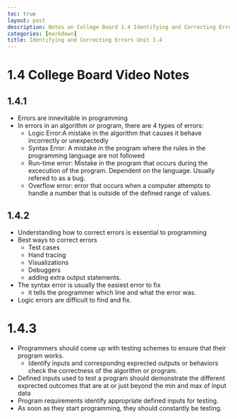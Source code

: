 ```yaml
---
toc: true
layout: post
description: Notes on College Board 1.4 Identifying and Correcting Errors and quiz
categories: [markdown]
title: Identifying and Correcting Errors Unit 1.4
---
```


# 1.4 College Board Video Notes

## 1.4.1
- Errors are innevitable in programming
- In errors in an algorithm or program, there are 4 types of errors:
    - Logic Error:A mistake in the algorithm that causes it behave incorrectly or unexpectedly
    - Syntax Error: A mistake in the program where the rules in the programming language are not followed
    - Run-time error: Mistake in the program that occurs during the excecution of the program. Dependent on the language. Usually refered to as a bug.
    - Overflow error: error that occurs when a computer attempts to handle a number that is outside of the defined range of values.

## 1.4.2
- Understanding how to correct errors is essential to programming
- Best ways to correct errors
    - Test cases
    - Hand tracing
    - Visualizations
    - Debuggers
    - adding extra output statements.
- The syntax error is usually the easiest error to fix
    - it tells the programmer which line and what the error was.
- Logic errors are difficult to find and fix.

# 1.4.3
- Programmers should come up with testing schemes to ensure that their program works.
    - Identify inputs and correspondng exprected outputs or behaviors check the correctness of the algorithm or program.
- Defined inputs used to test a program should demonstrate the different exprected outcomes that are at or just beyond the min and max of input data
- Program requirements identify appropriate defined inputs for testing.
- As soon as they start programming, they should constantly be testing.